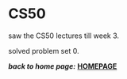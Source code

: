 # CS50

saw the CS50 lectures till week 3.

solved problem set 0.












***back to home page:*** [ **HOMEPAGE** ](https://github.com/AdityaAshvin/amfoss-tasks)
